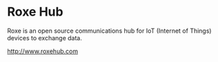 Roxe Hub
==============
Roxe is an open source communications hub for IoT (Internet of Things) devices to exchange data.

http://www.roxehub.com
